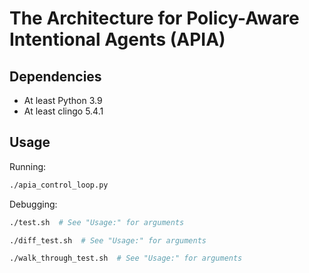 # The Architecture for Policy-Aware Intentional Agents (APIA)

## Dependencies

- At least Python 3.9
- At least clingo 5.4.1

## Usage

Running:

```bash
./apia_control_loop.py
```

Debugging:

```bash
./test.sh  # See "Usage:" for arguments

./diff_test.sh  # See "Usage:" for arguments

./walk_through_test.sh  # See "Usage:" for arguments
```
